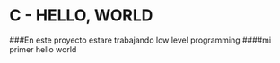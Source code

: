# C - HELLO, WORLD

###En este proyecto estare trabajando low level programming
####mi primer hello world
